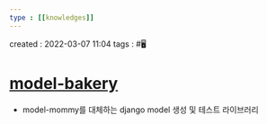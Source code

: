 ```yaml
---
type : [[knowledges]]
---
```


created : 2022-03-07 11:04
tags : #🖥️ 

# [model-bakery](https://pypi.org/project/model-bakery/)
- model-mommy를 대체하는 django model 생성 및 테스트 라이브러리
